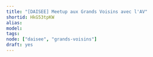 ```yaml
---
title: "[DAISEE] Meetup aux Grands Voisins avec l'AV"
shortid: HkG53tpKW
alias:
model:
tags:
node: ["daisee", "grands-voisins"]
draft: yes
---
```

